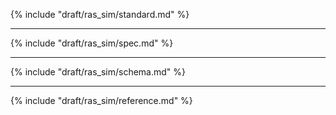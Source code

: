 

{% include "draft/ras_sim/standard.md" %}

---

{% include "draft/ras_sim/spec.md" %}

---

{% include "draft/ras_sim/schema.md" %}

---

{% include "draft/ras_sim/reference.md" %}